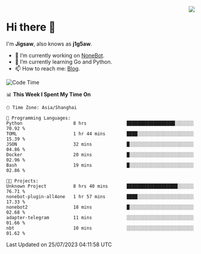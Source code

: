 <a href="#">
  <img align="right" src="https://github-readme-stats.vercel.app/api?username=j1g5awi&count_private=true&show_icons=true&title_color=80070B&text_color=B3B3B3&bg_color=212121&icon_color=80070B" />
</a>

# Hi there 👋

I'm **Jigsaw**, also knows as **j1g5aw**.

- 🔭 I’m currently working on [NoneBot](https://github.com/nonebot).
- 🌱 I’m currently learning Go and Python.
- 📫 How to reach me: [Blog](https://blog.maddestroyer.xyz/).

<!--START_SECTION:waka-->
![Code Time](http://img.shields.io/badge/Code%20Time-1%2C158%20hrs%2053%20mins-blue)

📊 **This Week I Spent My Time On** 

```text
🕑︎ Time Zone: Asia/Shanghai

💬 Programming Languages: 
Python                   8 hrs               ██████████████████░░░░░░░   70.92 % 
TOML                     1 hr 44 mins        ████░░░░░░░░░░░░░░░░░░░░░   15.39 % 
JSON                     32 mins             █░░░░░░░░░░░░░░░░░░░░░░░░   04.86 % 
Docker                   20 mins             █░░░░░░░░░░░░░░░░░░░░░░░░   02.96 % 
Bash                     19 mins             █░░░░░░░░░░░░░░░░░░░░░░░░   02.86 % 

🐱‍💻 Projects: 
Unknown Project          8 hrs 40 mins       ███████████████████░░░░░░   76.71 % 
nonebot-plugin-all4one   1 hr 57 mins        ████░░░░░░░░░░░░░░░░░░░░░   17.33 % 
nonebot2                 18 mins             █░░░░░░░░░░░░░░░░░░░░░░░░   02.68 % 
adapter-telegram         11 mins             ░░░░░░░░░░░░░░░░░░░░░░░░░   01.66 % 
nbt                      10 mins             ░░░░░░░░░░░░░░░░░░░░░░░░░   01.62 % 
```


 Last Updated on 25/07/2023 04:11:58 UTC
<!--END_SECTION:waka-->
